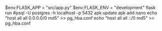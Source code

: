 $env:FLASK_APP = "src/app.py"
$env:FLASK_ENV = "development"
flask run
#psql -U postgres -h localhost -p 5432
apk update
apk add nano
echo "host    all             all              0.0.0.0/0                       md5" >> pg_hba.conf
echo "host    all             all              ::/0                            md5" >> pg_hba.conf
